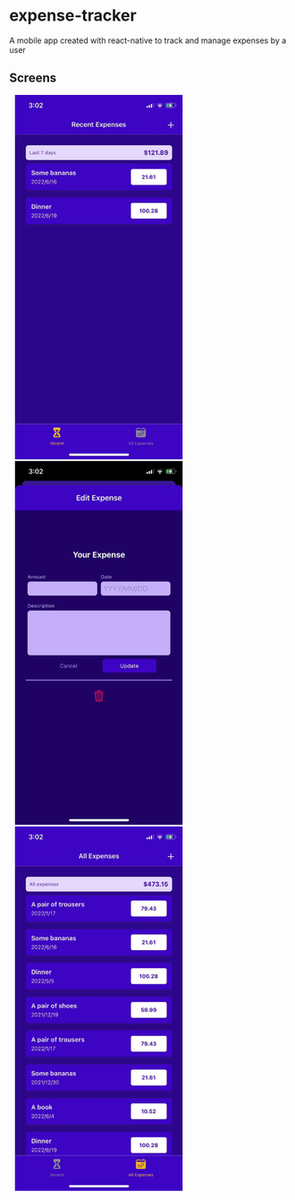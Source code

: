 # expense-tracker

A mobile app created with react-native to track and manage expenses by a user

## Screens

<p>
    <img src="screenshots/1.jpeg" width="300px" height="auto" hspace="10"/>
    <img src="screenshots/2.jpeg" width="300px" height="auto" hspace="10"/>
    <img src="screenshots/3.jpeg" width="300px" height="auto" hspace="10"/>
</p>
